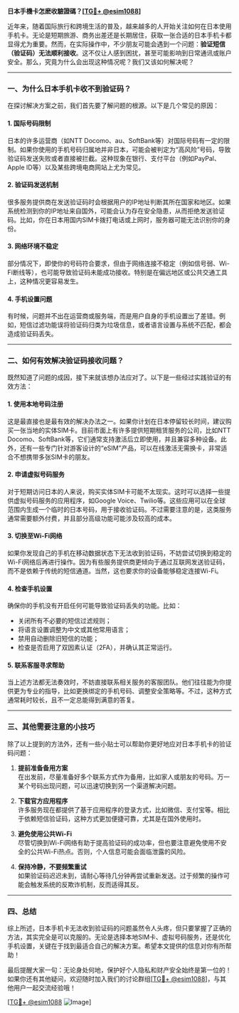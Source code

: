 **日本手機卡怎麽收驗證碼？[[TG💪+ @esim1088](https://t.me/s/esim1088)]**

近年来，随着国际旅行和跨境生活的普及，越来越多的人开始关注如何在日本使用手机卡。无论是短期旅游、商务出差还是长期居住，获取一张合适的日本手机卡都显得尤为重要。然而，在实际操作中，不少朋友可能会遇到一个问题：**验证短信（验证码）无法顺利接收**。这不仅让人感到困扰，甚至可能影响到日常通讯或账户安全。那么，究竟为什么会出现这种情况呢？我们又该如何解决呢？

---

### **一、为什么日本手机卡收不到验证码？**

在探讨解决方案之前，我们首先要了解问题的根源。以下是几个常见的原因：

#### **1. 国际号码限制**
日本的许多运营商（如NTT Docomo、au、SoftBank等）对国际号码有一定的限制。如果你使用的手机号码归属地并非日本，可能会被判定为“高风险”号码，导致验证码发送失败或者直接被拦截。这种现象在银行、支付平台（例如PayPal、Apple ID等）以及某些跨境电商网站上尤为常见。

#### **2. 验证码发送机制**
很多服务提供商在发送验证码时会根据用户的IP地址判断其所在国家和地区。如果系统检测到你的IP地址来自国外，可能会认为存在安全隐患，从而拒绝发送验证码。比如，你在日本用国内SIM卡拨打电话或上网时，服务器可能无法识别你的身份。

#### **3. 网络环境不稳定**
部分情况下，即使你的号码符合要求，但由于网络连接不稳定（例如信号弱、Wi-Fi断线等），也可能导致验证码未能成功接收。特别是在偏远地区或公共交通工具上，这种情况更容易发生。

#### **4. 手机设置问题**
有时候，问题并不出在运营商或服务端，而是用户自身的手机设置出了差错。例如，短信过滤功能误将验证码归类为垃圾信息，或者语言设置与系统不匹配，都会造成验证码丢失。

---

### **二、如何有效解决验证码接收问题？**

既然知道了问题的成因，接下来就该想办法应对了。以下是一些经过实践验证的有效方法：

#### **1. 使用本地号码注册**
这是最直接也是最有效的解决办法之一。如果你计划在日本停留较长时间，建议购买一张当地的实体SIM卡。目前市面上有许多提供短期租赁服务的公司，比如NTT Docomo、SoftBank等，它们通常支持激活后立即使用，并且兼容多种设备。此外，还有一些专门针对游客设计的“eSIM”产品，可以在线激活无需换卡，非常适合不想携带多张SIM卡的朋友。

#### **2. 申请虚拟号码服务**
对于短期访问日本的人来说，购买实体SIM卡可能不太现实。这时可以选择一些提供虚拟号码服务的应用程序，如Google Voice、Twilio等。这些应用可以在全球范围内生成一个临时的日本号码，用于接收验证码。不过需要注意的是，这类服务通常需要额外付费，并且部分高级功能可能涉及较高的成本。

#### **3. 切换至Wi-Fi网络**
如果你发现自己的手机在移动数据状态下无法收到验证码，不妨尝试切换到稳定的Wi-Fi网络后再进行操作。因为有些服务提供商更倾向于通过互联网发送验证码，而不是依赖于传统的短信通道。当然，这也要求你的设备能够稳定连接Wi-Fi。

#### **4. 检查手机设置**
确保你的手机没有开启任何可能导致验证码丢失的功能。比如：
- 关闭所有不必要的短信过滤规则；
- 将语言设置调整为中文或其他常用语言；
- 禁用自动删除旧短信的功能；
- 检查是否启用了双因素认证（2FA），并确认其正常运行。

#### **5. 联系客服寻求帮助**
当上述方法都无法奏效时，不妨直接联系相关服务的客服团队。他们往往能为你提供更为专业的指导，比如更换绑定的手机号码、调整安全策略等。不过，这种方式通常耗时较长，且不一定总能得到满意的答复。

---

### **三、其他需要注意的小技巧**

除了以上提到的方法外，还有一些小贴士可以帮助你更好地应对日本手机卡的验证码问题：

1. **提前准备备用方案**  
   在出发前，尽量准备好多个联系方式作为备用，比如家人或朋友的号码。万一某个号码出现问题，可以迅速切换到另一个渠道解决问题。

2. **下载官方应用程序**  
   许多服务现在都提供了基于应用程序的登录方式，比如微信、支付宝等。相比于依赖短信验证码，这种方式更加便捷可靠，尤其是在国外使用时。

3. **避免使用公共Wi-Fi**  
   尽管切换到Wi-Fi网络有助于提高验证码的成功率，但也要注意避免使用不安全的公共Wi-Fi热点。否则，个人信息可能会面临泄露的风险。

4. **保持冷静，不要频繁重试**  
   如果验证码迟迟未到，请耐心等待几分钟再尝试重新发送。过于频繁的操作可能会触发系统的反欺诈机制，反而适得其反。

---

### **四、总结**

综上所述，日本手机卡无法收到验证码的问题虽然令人头疼，但只要掌握了正确的方法，其实完全是可以克服的。无论是选择本地SIM卡、虚拟号码服务，还是优化手机设置，关键在于找到最适合自己的解决方案。希望本文提供的信息对你有所帮助！

最后提醒大家一句：无论身处何地，保护好个人隐私和财产安全始终是第一位的！如果你还有其他疑问，欢迎随时加入我们的讨论群组[[TG💪+ @esim1088](https://t.me/s/esim1088)]，与其他用户一起交流经验哦！

[[TG💪+ @esim1088](https://t.me/s/esim1088) ![Image](https://i.postimg.cc/4NQfJmqS/Snipaste-2025-05-13-00-14-12.png)]